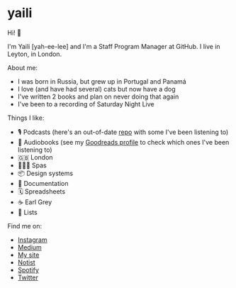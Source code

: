 # yaili

Hi! :wave:

I'm Yaili [yah-ee-lee] and I'm a Staff Program Manager at GitHub. I live in Leyton, in London. 

About me:
- I was born in Russia, but grew up in Portugal and Panamá
- I love (and have had several) cats but now have a dog
- I've written 2 books and plan on never doing that again 
- I've been to a recording of Saturday Night Live

Things I like:
- 🎙 Podcasts (here's an out-of-date [repo](https://github.com/yaili/podcasts) with some I've been listening to)
- 📖 Audiobooks (see my [Goodreads profile](https://www.goodreads.com/user/show/42017004-inayaili) to check which ones I've been listening to)
- 🇬🇧 London
- 🧖🏼‍♀️ Spas
- 📦 Design systems
- 📑 Documentation
- 🗓 Spreadsheets
- ☕️ Earl Grey
- 📝 Lists

Find me on:
- [Instagram](https://www.instagram.com/yaili/)
- [Medium](https://medium.com/@yaili)
- [My site](https://www.yaili.com/)
- [Notist](https://noti.st/yaili)
- [Spotify](https://open.spotify.com/user/yaili)
- [Twitter](https://twitter.com/yaili)
